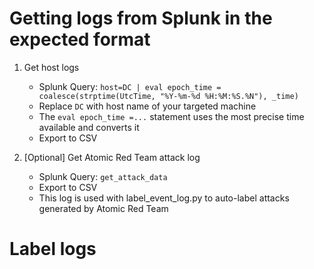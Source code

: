 # Getting logs from Splunk in the expected format


1. Get host logs
    - Splunk Query: `host=DC | eval epoch_time = coalesce(strptime(UtcTime, "%Y-%m-%d %H:%M:%S.%N"), _time)`
    - Replace `DC` with host name of your targeted machine
    - The `eval epoch_time =...` statement uses the most precise time available and converts it
    - Export to CSV

2. [Optional] Get Atomic Red Team attack log
    - Splunk Query: `get_attack_data`
    - Export to CSV
    - This log is used with label_event_log.py to auto-label attacks generated by Atomic Red Team


# Label logs
